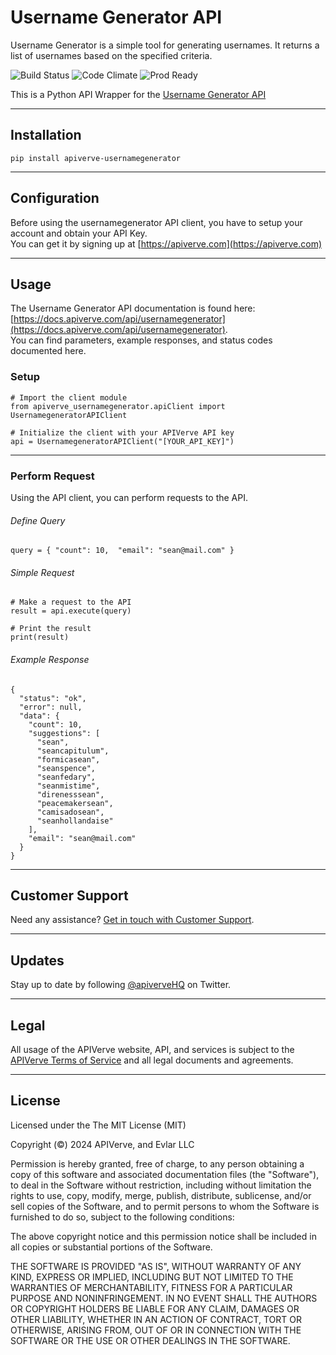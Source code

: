 Username Generator API
============

Username Generator is a simple tool for generating usernames. It returns a list of usernames based on the specified criteria.

![Build Status](https://img.shields.io/badge/build-passing-green)
![Code Climate](https://img.shields.io/badge/maintainability-B-purple)
![Prod Ready](https://img.shields.io/badge/production-ready-blue)

This is a Python API Wrapper for the [Username Generator API](https://apiverve.com/marketplace/api/usernamegenerator)

---

## Installation
	pip install apiverve-usernamegenerator

---

## Configuration

Before using the usernamegenerator API client, you have to setup your account and obtain your API Key.  
You can get it by signing up at [https://apiverve.com](https://apiverve.com)

---

## Usage

The Username Generator API documentation is found here: [https://docs.apiverve.com/api/usernamegenerator](https://docs.apiverve.com/api/usernamegenerator).  
You can find parameters, example responses, and status codes documented here.

### Setup

```
# Import the client module
from apiverve_usernamegenerator.apiClient import UsernamegeneratorAPIClient

# Initialize the client with your APIVerve API key
api = UsernamegeneratorAPIClient("[YOUR_API_KEY]")
```

---


### Perform Request
Using the API client, you can perform requests to the API.

###### Define Query

```
query = { "count": 10,  "email": "sean@mail.com" }
```

###### Simple Request

```
# Make a request to the API
result = api.execute(query)

# Print the result
print(result)
```

###### Example Response

```
{
  "status": "ok",
  "error": null,
  "data": {
    "count": 10,
    "suggestions": [
      "sean",
      "seancapitulum",
      "formicasean",
      "seanspence",
      "seanfedary",
      "seanmistime",
      "direnesssean",
      "peacemakersean",
      "camisadosean",
      "seanhollandaise"
    ],
    "email": "sean@mail.com"
  }
}
```

---

## Customer Support

Need any assistance? [Get in touch with Customer Support](https://apiverve.com/contact).

---

## Updates
Stay up to date by following [@apiverveHQ](https://twitter.com/apiverveHQ) on Twitter.

---

## Legal

All usage of the APIVerve website, API, and services is subject to the [APIVerve Terms of Service](https://apiverve.com/terms) and all legal documents and agreements.

---

## License
Licensed under the The MIT License (MIT)

Copyright (&copy;) 2024 APIVerve, and Evlar LLC

Permission is hereby granted, free of charge, to any person obtaining a copy of this software and associated documentation files (the "Software"), to deal in the Software without restriction, including without limitation the rights to use, copy, modify, merge, publish, distribute, sublicense, and/or sell copies of the Software, and to permit persons to whom the Software is furnished to do so, subject to the following conditions:

The above copyright notice and this permission notice shall be included in all copies or substantial portions of the Software.

THE SOFTWARE IS PROVIDED "AS IS", WITHOUT WARRANTY OF ANY KIND, EXPRESS OR IMPLIED, INCLUDING BUT NOT LIMITED TO THE WARRANTIES OF MERCHANTABILITY, FITNESS FOR A PARTICULAR PURPOSE AND NONINFRINGEMENT. IN NO EVENT SHALL THE AUTHORS OR COPYRIGHT HOLDERS BE LIABLE FOR ANY CLAIM, DAMAGES OR OTHER LIABILITY, WHETHER IN AN ACTION OF CONTRACT, TORT OR OTHERWISE, ARISING FROM, OUT OF OR IN CONNECTION WITH THE SOFTWARE OR THE USE OR OTHER DEALINGS IN THE SOFTWARE.